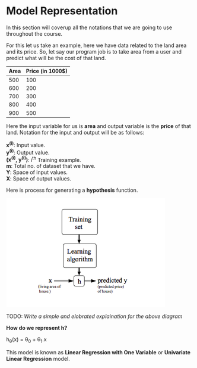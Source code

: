 # Model Representation

In this section will coverup all the notations that we are going to use throughout the course.

For this let us take an example, here we have data related to the land area and its price. So, let say our program job is to take area from a user and predict what will be the cost of that land.

| Area | Price (in 1000$) |
|------|-------|
| 500 | 100 |
| 600 | 200 |
| 700 | 300 |
| 800 | 400 |
| 900 | 500 |

Here the input variable for us is **area** and output variable is the **price** of that land. Notation for the input and output will be as follows:

**x<sup>(i)</sup>**: Input value.  
**y<sup>(i)</sup>**: Output value.  
**(x<sup>(i)</sup>, y<sup>(i)</sup>)**: i<sup>th</sup> Training example.  
**m**: Total no. of dataset that we have.  
**Y**: Space of input values.  
**X**: Space of output values.  

Here is process for generating a **hypothesis** function.

![](../../assets/modal_representation_diag.png)

TODO: *Write a simple and elobrated explaination for the above diagram*

**How do we represent h?**

h<sub>&theta;</sub>(x) =  &theta;<sub>0</sub> + &theta;<sub>1</sub>.x

This model is known as **Linear Regression with One Variable** or **Univariate Linear Regression** model.
